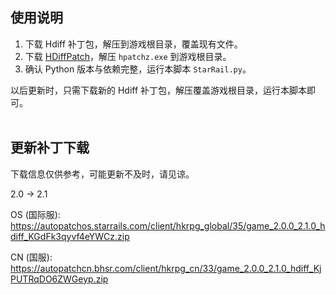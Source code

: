 ## 使用说明

1. 下载 Hdiff 补丁包，解压到游戏根目录，覆盖现有文件。
2. 下载 [HDiffPatch](https://github.com/sisong/HDiffPatch/releases)，解压 `hpatchz.exe` 到游戏根目录。
3. 确认 Python 版本与依赖完整，运行本脚本 `StarRail.py`。

以后更新时，只需下载新的 Hdiff 补丁包，解压覆盖游戏根目录，运行本脚本即可。
<br><br>
## 更新补丁下载

下载信息仅供参考，可能更新不及时，请见谅。

2.0 -> 2.1

OS (国际服): https://autopatchos.starrails.com/client/hkrpg_global/35/game_2.0.0_2.1.0_hdiff_KGdFk3qyvf4eYWCz.zip

CN (国服): https://autopatchcn.bhsr.com/client/hkrpg_cn/33/game_2.0.0_2.1.0_hdiff_KjPUTRqDO6ZWGeyp.zip

